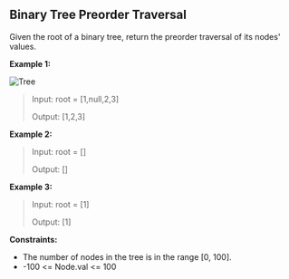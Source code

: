 ## Binary Tree Preorder Traversal

Given the root of a binary tree, return the preorder traversal of its nodes' values.

**Example 1:**

![Tree](https://assets.leetcode.com/uploads/2020/09/15/inorder_1.jpg)

> Input: root = [1,null,2,3]
>
> Output: [1,2,3]

**Example 2:**

> Input: root = []
>
> Output: []

**Example 3:**

> Input: root = [1]
>
> Output: [1]

**Constraints:**

- The number of nodes in the tree is in the range [0, 100].
- -100 <= Node.val <= 100